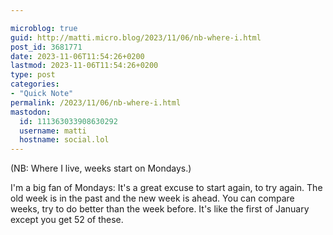 ```yaml
---

microblog: true
guid: http://matti.micro.blog/2023/11/06/nb-where-i.html
post_id: 3681771
date: 2023-11-06T11:54:26+0200
lastmod: 2023-11-06T11:54:26+0200
type: post
categories:
- "Quick Note"
permalink: /2023/11/06/nb-where-i.html
mastodon:
  id: 111363033908630292
  username: matti
  hostname: social.lol
---
```

(NB: Where I live, weeks start on Mondays.)

I'm a big fan of Mondays: It's a great excuse to start again, to try again. The old week is in the past and the new week is ahead. You can compare weeks, try to do better than the week before. It's like the first of January except you get 52 of these.
